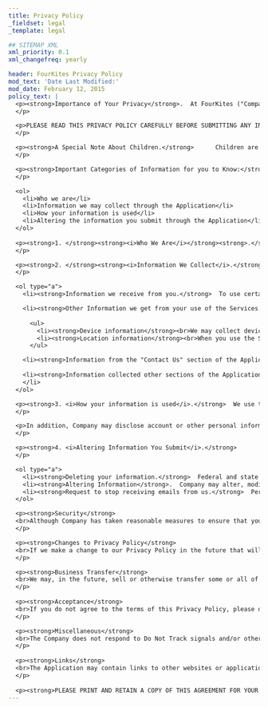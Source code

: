 ```yaml
---
title: Privacy Policy
_fieldset: legal
_template: legal

## SITEMAP XML
xml_priority: 0.1
xml_changefreq: yearly

header: FourKites Privacy Policy
mod_text: 'Date Last Modified:'
mod_date: February 12, 2015
policy_text: |
  <p><strong>Importance of Your Privacy</strong>.  At FourKites ("Company"), your privacy is of great importance to us.  We understand that you entrust us with certain information to help us provide various products and services.  In exchange for your trust, you expect and deserve our commitment to treat your information with respect and in accordance with this Privacy Policy.  Under no circumstances will Company sell or share any personal information about you to or with any person or organization except (i) as authorized by you, (ii) as described in the relevant portion of Company’s Website, mobile application (the "Application") and/or Terms of Use, (iii) in connection with providing various products and/or services to you (the “Services”), (iv) to third parties on an aggregated, non-identifiable basis, (v) as may be required by law or court order, or (vi) as otherwise set forth herein (collectively, the "Permitted Uses").  The Privacy Policy below describes the standards we adhere to in handling information about you and any personal information you submit through the Application.
  </p>

  <p>PLEASE READ THIS PRIVACY POLICY CAREFULLY BEFORE SUBMITTING ANY INFORMATION TO COMPANY OR THROUGH ANY COMPANY SOFTWARE OR MOBILE APPLICATION.  BY SUBMITTING ANY INFORMATION YOU ARE ACKNOWLEDGING THAT YOU HAVE READ AND UNDERSTAND THIS POLICY AND THAT YOU AGREE TO BE BOUND BY ITS TERMS.  IF YOU DO NOT AGREE TO BE BOUND BY THE TERMS OF THIS PRIVACY POLICY, SIMPLY EXIT THIS PAGE AND/OR THE APPLICATION WITHOUT ACCESSING OR USING ANY OF OUR SERVICES.
  </p>

  <p><strong>A Special Note About Children.</strong>      Children are not eligible to use our Services and we ask that minors (under the age of 13) do not submit any personal information to us or use the Services.  Company does not collect or maintain information from those actually known to be under the age of 13, and no part of the Application is structured to attract anyone under the age of 13.  Other age restrictions may be set forth in Company's Terms of Service from time to time.
  </p>

  <p><strong>Important Categories of Information for you to Know:</strong>
  </p>

  <ol>            
    <li>Who we are</li>
    <li>Information we may collect through the Application</li>
    <li>How your information is used</li>
    <li>Altering the information you submit through the Application</li>
  </ol>
  
  <p><strong>1. </strong><strong><i>Who We Are</i></strong><strong>.</strong>  Company operates the Application, through which (i) users can post and/or review pick-up and/or delivery times for one or more shipments, (ii) users can schedule delivery times, (iii) users can communicate with shippers and brokers, (iv) users can provide status updates as to truck availability, and (v) users can generally engage in certain other communications with participants in the trucking and/or shipping industry.
  </p>

  <p><strong>2. </strong><strong><i>Information We Collect</i>.</strong>  There are various areas within the Application where you may be asked to enter information. In addition, when you use the Application Company automatically receives and records information on our server logs from your mobile platform, including your location.  We treat this data as non-personal information for purposes of making the Application available, except where we are required to treat it as personal information under applicable law.  We do not sell or share any personal information about you to or with any person or organization except for the Permitted Uses.  In addition, and not in limitation of the foregoing, information you enter through the Application may be shared with third party service providers and/or advertisers with which Company has entered into a business relationship in order to make the Application available.  In addition, Company may sell or disclose information gathered within the Application to third parties on an aggregated basis.
  </p>

  <ol type="a">
    <li><strong>Information we receive from you.</strong>  To use certain portions of the Application, you'll need to provide certain information which may include, without limitation, your name, address, birthday,  phone number, e-mail address, information regarding your cell phone or mobile device and other information.</li>

    <li><strong>Other Information we get from your use of the Services.</strong> We may collect information about the Services that you use and how you use them.  This information includes:</li>
      
      <ul>
        <li><strong>Device information</strong><br>We may collect device-specific information (such as your hardware model, operating system version, unique device identifiers, and mobile network information including phone number)</li>
        <li><strong>Location information</strong><br>When you use the Service, we may collect and process information about your actual location, such as GPS signals sent by a mobile device.  We may also use various technologies to determine location, some of which may be made available through third party licensors.</li>
      </ul>

    <li><strong>Information from the "Contact Us" section of the Application.  </strong>You may contact Company through the "Contact Us" feature.  Participation in this area is completely voluntary and it is your choice whether or not you wish to disclose your personal information to us.</li>
    
    <li><strong>Information collected other sections of the Application. </strong> Company may, from time to time, make various resources available to you within the Application.  At times we may collect personal information in connection with providing such services.
    </li>
  </ol>

  <p><strong>3. <i>How your information is used</i>.</strong>  We use the information you provide to make the Application available to you.  Company may also share certain aggregated data with other third parties for general marketing and demographic purposes; however, this data does not include any of your personal identifying information.  Some portions of the Application may be offered in conjunction with partner companies, affiliates or other companies or websites with which we work.  In order for us make these features available within the Application, it may be necessary for us to share your personal information with one of such entities.  These parties are not allowed to use personally identifiable information except for the purpose of making such features available through the Application.  If you do not want your data to be shared, you can choose not to allow the transfer by not using that particular feature.
  </p>

  <p>In addition, Company may disclose account or other personal information when we have reason to believe that disclosing this information is necessary to identify, contact or bring legal action against someone who may be causing injury to or interference with Company’s rights or property, the Application, other users or anyone else that could be harmed by such activities.
  </p>

  <p><strong>4. <i>Altering Information You Submit</i>.</strong>
  </p>

  <ol type="a">
    <li><strong>Deleting your information.</strong>  Federal and state regulations may require that we store questions or submissions for various periods of time.  In order to comply with these regulations, we may be unable to delete information from our databases.</li>
    <li><strong>Altering Information</strong>.  Company may alter, modify or delete any information you submit through the Application if it believes, in its sole discretion, it is necessary or desirable to do so.</li>
    <li><strong>Request to stop receiving emails from us.</strong>  Periodically, Company may send you emails to alert you to various new features within the Application.  If you do not wish to receive any of these offers, please send an e-mail to <a href="mailto:unsubscribe@fourkites.com">unsubscribe@fourkites.com</a> to remove yourself from our mailing list.
  </ol>

  <p><strong>Security</strong>
  <br>Although Company has taken reasonable measures to ensure that your personal information is delivered and disclosed securely, Company cannot and does not guarantee that the personal information you provide will not be intercepted by others and decrypted.
  </p>

  <p><strong>Changes to Privacy Policy</strong>
  <br>If we make a change to our Privacy Policy in the future that will affect how we treat your information, we will post such change within the Application, and such change will be deemed to be effective 2 days from the date of such posting.  In that case, your ability to opt out of the new policy will be determined by applicable laws.
  </p>

  <p><strong>Business Transfer</strong>
  <br>We may, in the future, sell or otherwise transfer some or all of our assets or equity to a third party.  Your personally identifiable information and other information we obtain from you via the Application may be disclosed to any potential or actual third party purchasers of such assets or equity and may be among the assets transferred.
  </p>
  
  <p><strong>Acceptance</strong>
  <br>If you do not agree to the terms of this Privacy Policy, please do not provide us with any information and do not use the Application.  By using the Application and/or voluntarily providing information which will pass through the Application, you consent to our collection and use of the information as set forth in this Privacy Policy.
  </p>

  <p><strong>Miscellaneous</strong>
  <br>The Company does not respond to Do Not Track signals and/or other mechanisms that provide consumerbout tracking.
  </p>
  
  <p><strong>Links</strong>
  <br>The Application may contain links to other websites or applications that are owned and operated by third parties that are not affiliated with us.  When you use those links, you leave the Application and we are unable to control how the owners of the websites or applications you link to handle any information they gather about you, including their privacy practices.  This Privacy Policy applies only to the Application and does not govern activities on linked websites or applications.  We encourage you to review the privacy policy of any other website or application you visit, download or access to understand its owner’s practices on how it collects, uses and discloses your information.
  </p>
  
  <p><strong>PLEASE PRINT AND RETAIN A COPY OF THIS AGREEMENT FOR YOUR RECORDS.</strong></p>
---
```

